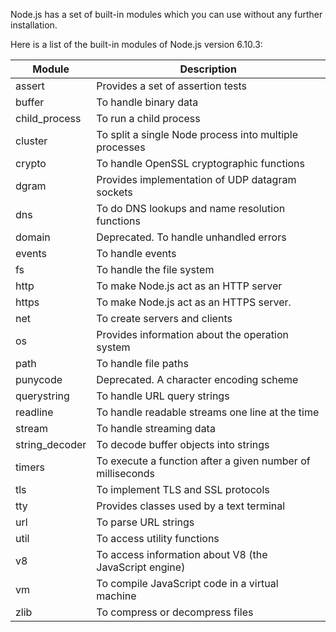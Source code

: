 Node.js has a set of built-in modules which you can use without any further installation.

Here is a list of the built-in modules of Node.js version 6.10.3:

| Module          | Description                                           |
|-----------------|-------------------------------------------------------|
| assert          | Provides a set of assertion tests                     |
| buffer          | To handle binary data                                 |
| child_process   | To run a child process                                |
| cluster         | To split a single Node process into multiple processes|
| crypto          | To handle OpenSSL cryptographic functions             |
| dgram           | Provides implementation of UDP datagram sockets       |
| dns             | To do DNS lookups and name resolution functions       |
| domain          | Deprecated. To handle unhandled errors                |
| events          | To handle events                                      |
| fs              | To handle the file system                             |
| http            | To make Node.js act as an HTTP server                 |
| https           | To make Node.js act as an HTTPS server.               |
| net             | To create servers and clients                         |
| os              | Provides information about the operation system       |
| path            | To handle file paths                                  |
| punycode        | Deprecated. A character encoding scheme               |
| querystring     | To handle URL query strings                           |
| readline        | To handle readable streams one line at the time       |
| stream          | To handle streaming data                              |
| string_decoder  | To decode buffer objects into strings                 |
| timers          | To execute a function after a given number of milliseconds |
| tls             | To implement TLS and SSL protocols                    |
| tty             | Provides classes used by a text terminal              |
| url             | To parse URL strings                                  |
| util            | To access utility functions                           |
| v8              | To access information about V8 (the JavaScript engine)|
| vm              | To compile JavaScript code in a virtual machine       |
| zlib            | To compress or decompress files                       |
